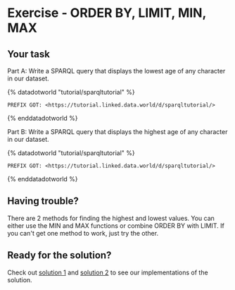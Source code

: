 # Exercise - ORDER BY, LIMIT, MIN, MAX

## Your task

Part A: Write a SPARQL query that displays the lowest age of any character in our dataset.

{% datadotworld "tutorial/sparqltutorial" %}
~~~~
PREFIX GOT: <https://tutorial.linked.data.world/d/sparqltutorial/>
~~~~
{% enddatadotworld %}

Part B: Write a SPARQL query that displays the highest age of any character in our dataset.

{% datadotworld "tutorial/sparqltutorial" %}
~~~~
PREFIX GOT: <https://tutorial.linked.data.world/d/sparqltutorial/>
~~~~
{% enddatadotworld %}

## Having trouble?
There are 2 methods for finding the highest and lowest values. You can either use the MIN and MAX functions or combine ORDER BY with LIMIT. If you can't get one method to work, just try the other.

## Ready for the solution?
Check out [solution 1](./exercise_SASS_solution_1.md) and [solution 2](./exercise_SASS_solution_2.md) to see our implementations of the solution.
